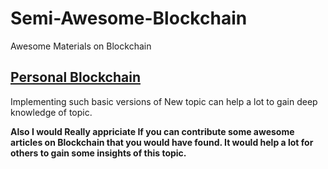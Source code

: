 # Semi-Awesome-Blockchain
Awesome Materials on Blockchain

## [Personal Blockchain](https://github.com/Ujjval-Patel/Semi-Awesome-Blockchain/tree/master/My%20Personal%20BlockChain)
 Implementing such basic versions of New topic can help a lot to gain deep knowledge of topic.


**Also I would Really appriciate If you can contribute some awesome articles on Blockchain that you would have found. It would help a lot for others to gain some insights of this topic.**
